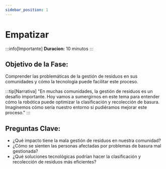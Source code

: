```yaml
---
sidebar_position: 1
---
```


# Empatizar 

:::info[Importante]
**Duracion:** 10 minutos
:::

## Objetivo de la Fase:
Comprender las problemáticas de la gestión de residuos en sus comunidades y cómo la tecnología puede facilitar este proceso.

:::tip[Narrativa]
"En muchas comunidades, la gestión de residuos es un desafío importante. Hoy vamos a sumergirnos en este tema para entender cómo la robótica puede optimizar la clasificación y recolección de basura. Imaginemos cómo sería nuestro entorno si pudiéramos mejorar este proceso."
:::

## Preguntas Clave:
- ¿Qué impacto tiene la mala gestión de residuos en nuestra comunidad?
- ¿Cómo se sienten las personas afectadas por problemas de basura mal gestionada?
- ¿Qué soluciones tecnológicas podrían hacer la clasificación y recolección de residuos más eficientes?
